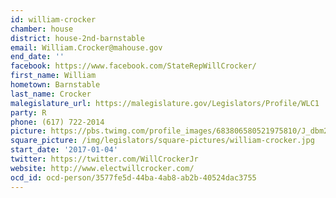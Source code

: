 ```yaml
---
id: william-crocker
chamber: house
district: house-2nd-barnstable
email: William.Crocker@mahouse.gov
end_date: ''
facebook: https://www.facebook.com/StateRepWillCrocker/
first_name: William
hometown: Barnstable
last_name: Crocker
malegislature_url: https://malegislature.gov/Legislators/Profile/WLC1
party: R
phone: (617) 722-2014
picture: https://pbs.twimg.com/profile_images/683806580521975810/J_dbm2XQ_400x400.jpg
square_picture: /img/legislators/square-pictures/william-crocker.jpg
start_date: '2017-01-04'
twitter: https://twitter.com/WillCrockerJr
website: http://www.electwillcrocker.com/
ocd_id: ocd-person/3577fe5d-44ba-4ab8-ab2b-40524dac3755
---
```

